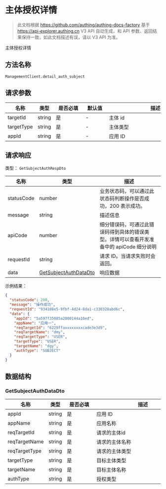 # 主体授权详情

<!--
  警告⚠️：
  不要直接修改该文档，
  https://github.com/Authing/authing-docs-factory
  使用该项目进行生成
-->

<LastUpdated />

> 此文档根据 https://github.com/authing/authing-docs-factory 基于 https://api-explorer.authing.cn V3 API 自动生成，和 API 参数、返回结果保持一致，如此文档描述有误，请以 V3 API 为准。

主体授权详情

## 方法名称

`ManagementClient.detail_auth_subject`

## 请求参数

| 名称 | 类型 | <div style="width:80px">是否必填</div> | <div style="width:60px">默认值</div> | <div style="width:300px">描述</div> | <div style="width:200px">示例值</div> |
| ---- | ---- | ---- | ---- | ---- | ---- |
 | targetId | string  | 是 | - | 主体 id  | `6229ffaxxxxxxxxcade3e3d9` |
 | targetType | string  | 是 | - | 主体类型  | `USER` |
 | appId | string  | 是 | - | 应用 ID  | `5a597f35085a2000144a10ed` |




## 请求响应

类型： `GetSubjectAuthRespDto`

| 名称 | 类型 | 描述 |
| ---- | ---- | ---- |
| statusCode | number | 业务状态码，可以通过此状态码判断操作是否成功，200 表示成功。 |
| message | string | 描述信息 |
| apiCode | number | 细分错误码，可通过此错误码得到具体的错误类型。详情可以查看开发准备中的 apiCode 细分说明 |
| requestId | string | 请求 ID。当请求失败时会返回。 |
| data | <a href="#GetSubjectAuthDataDto">GetSubjectAuthDataDto</a> | 响应数据 |



示例结果：

```json
{
  "statusCode": 200,
  "message": "操作成功",
  "requestId": "934108e5-9fbf-4d24-8da1-c330328abd6c",
  "data": {
    "appId": "5a597f35085a2000144a10ed",
    "appName": "应用一",
    "reqTargetId": "6229ffaxxxxxxxxcade3e3d9",
    "reqTargetName": "dmy",
    "reqTargetType": "USER",
    "targetType": "USER",
    "targetName": "dgy",
    "authType": "SUBJECT"
  }
}
```

## 数据结构


### <a id="GetSubjectAuthDataDto"></a> GetSubjectAuthDataDto

| 名称 | 类型 | <div style="width:80px">是否必填</div> | <div style="width:300px">描述</div> | <div style="width:200px">示例值</div> |
| ---- |  ---- | ---- | ---- | ---- |
| appId | string | 是 | 应用 ID   |  `5a597f35085a2000144a10ed` |
| appName | string | 是 | 应用名称   |  `应用一` |
| reqTargetId | string | 是 | 请求的主体id   |  `6229ffaxxxxxxxxcade3e3d9` |
| reqTargetName | string | 是 | 请求的主体名称   |  `dmy` |
| reqTargetType | string | 是 | 请求的主体类型   | USER |
| targetType | string | 是 | 目标主体类型   | USER |
| targetName | string | 是 | 目标主体名称   |  `dgy` |
| authType | string | 是 | 授权类型   | DEFAULT |


